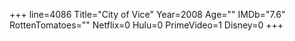 +++
line=4086
Title="City of Vice"
Year=2008
Age=""
IMDb="7.6"
RottenTomatoes=""
Netflix=0
Hulu=0
PrimeVideo=1
Disney=0
+++

